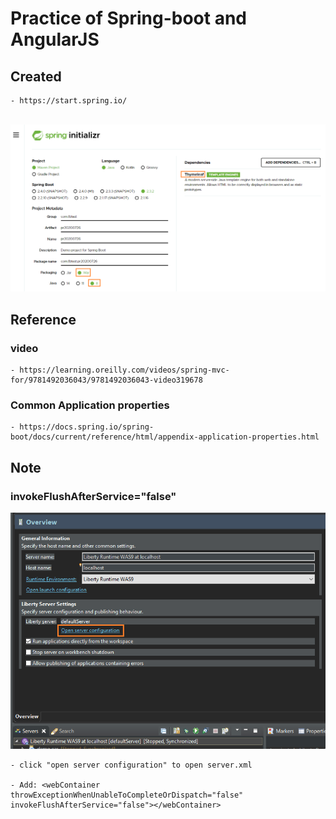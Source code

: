 # Practice of Spring-boot and AngularJS

## Created
	- https://start.spring.io/
	
<br>
<img src="spring-initializr.png"/>

## Reference

### video 
	- https://learning.oreilly.com/videos/spring-mvc-for/9781492036043/9781492036043-video319678

### Common Application properties
	- https://docs.spring.io/spring-boot/docs/current/reference/html/appendix-application-properties.html
	
## Note

### invokeFlushAfterService="false"
	
<img src="Annotation2020-07-26180909.png"/>
	
	- click "open server configuration" to open server.xml
	
	- Add: <webContainer throwExceptionWhenUnableToCompleteOrDispatch="false" invokeFlushAfterService="false"></webContainer>